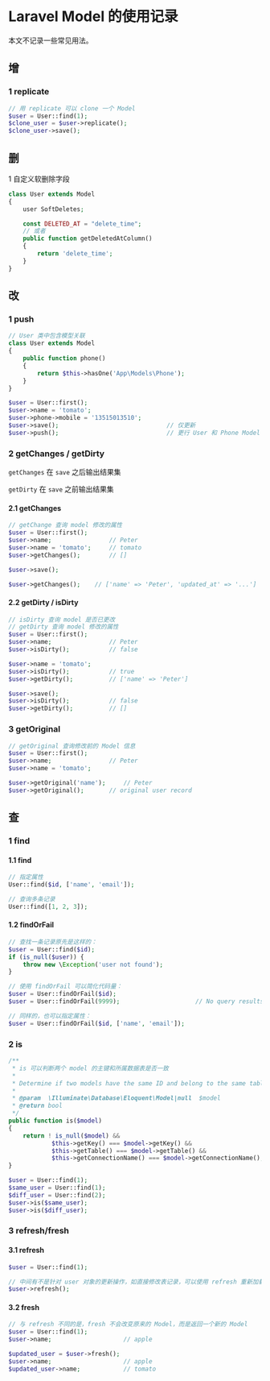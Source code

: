 # Laravel Model 的使用记录

本文不记录一些常见用法。


## 增

### 1 replicate

```php
// 用 replicate 可以 clone 一个 Model
$user = User::find(1);
$clone_user = $user->replicate();
$clone_user->save();
```



## 删

1 自定义软删除字段

```php
class User extends Model
{
    user SoftDeletes;

    const DELETED_AT = "delete_time";
    // 或者
    public function getDeletedAtColumn()
    {
        return 'delete_time';
    }
}
```



## 改

### 1 push

```php
// User 类中包含模型关联
class User extends Model
{
    public function phone()
    {
        return $this->hasOne('App\Models\Phone');
    }
}

$user = User::first();
$user->name = 'tomato';
$user->phone->mobile = '13515013510';
$user->save();                              // 仅更新
$user->push();                              // 更行 User 和 Phone Model
```

### 2 getChanges / getDirty

`getChanges` 在 `save` 之后输出结果集

`getDirty` 在 `save` 之前输出结果集

#### 2.1 getChanges

```php
// getChange 查询 model 修改的属性
$user = User::first();
$user->name;                // Peter
$user->name = 'tomato';     // tomato
$user->getChanges();        // []

$user->save();

$user->getChanges();    // ['name' => 'Peter', 'updated_at' => '...']
```

#### 2.2 getDirty / isDirty

```php
// isDirty 查询 model 是否已更改
// getDirty 查询 model 修改的属性
$user = User::first();
$user->name;                // Peter
$user->isDirty();           // false

$user->name = 'tomato';
$user->isDirty();           // true
$user->getDirty();          // ['name' => 'Peter']

$user->save();
$user->isDirty();           // false
$user->getDirty();          // []
```

### 3 getOriginal

```php
// getOriginal 查询修改前的 Model 信息
$user = User::first();
$user->name;                // Peter
$user->name = 'tomato';

$user->getOriginal('name');     // Peter
$user->getOriginal();       // original user record
```


## 查

### 1 find

#### 1.1 find

```php
// 指定属性
User::find($id, ['name', 'email']);

// 查询多条记录
User::find([1, 2, 3]);
```

#### 1.2 findOrFail

```php
// 查找一条记录原先是这样的：
$user = User::find($id);
if (is_null($user)) {
    throw new \Exception('user not found');
}

// 使用 findOrFail 可以简化代码量：
$user = User::findOrFail($id);      
$user = User::findOrFail(9999);                     // No query results for model [App\\Models\\User] 9999

// 同样的，也可以指定属性：
$user = User::findOrFail($id, ['name', 'email']);
```

### 2 is

```php
/**
 * is 可以判断两个 model 的主键和所属数据表是否一致
 * 
 * Determine if two models have the same ID and belong to the same table.
 *
 * @param  \Illuminate\Database\Eloquent\Model|null  $model
 * @return bool
 */
public function is($model)
{
    return ! is_null($model) &&
            $this->getKey() === $model->getKey() &&
            $this->getTable() === $model->getTable() &&
            $this->getConnectionName() === $model->getConnectionName();
}
```

```php
$user = User::find(1);
$same_user = User::find(1);
$diff_user = User::find(2);
$user->is($same_user);
$user->is($diff_user);
```

### 3 refresh/fresh

#### 3.1 refresh

```php
$user = User::find(1);

// 中间有不是针对 user 对象的更新操作，如直接修改表记录，可以使用 refresh 重新加载 Model
$user->refresh();
```

#### 3.2 fresh

```php
// 与 refresh 不同的是，fresh 不会改变原来的 Model，而是返回一个新的 Model
$user = User::find(1);
$user->name;                    // apple

$updated_user = $user->fresh();
$user->name;                    // apple
$updated_user->name;            // tomato
```